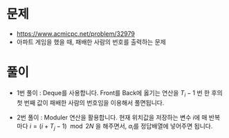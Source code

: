 # 문제
- https://www.acmicpc.net/problem/32979
- 아파트 게임을 했을 때, 패배한 사람의 번호를 출력하는 문제

# 풀이
- 1번 풀이 : Deque를 사용합니다. Front를 Back에 옳기는 연산을 $T_i - 1$ 번 한 후의 첫 번째 값이 패배한 사람의 번호임을 이용해서 풀면됩니다.

- 2번 풀이 : Moduler 연산을 활용합니다. 현재 위치값을 저장하는 변수 $i$에 매 반복마다 $i = (i + T_j - 1) \mod {2 N}$ 을 해주면서, $a_i$를 정답배열에 넣어주면 됩니다.